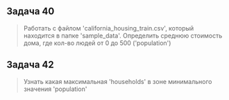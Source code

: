 
## Задача 40 
> Работать с файлом 'california_housing_train.csv', который находится в папке 'sample_data'. Определить среднюю стоимость дома, где кол-во людей от 0 до 500 ('population')
## Задача 42
> Узнать какая максимальная 'households' в зоне минимального значения 'population' 